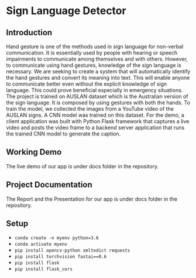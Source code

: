 # Sign Language Detector

## Introduction

Hand gesture is one of the methods used in sign language for non-verbal communication. It is essentially used by people with hearing or speech impairments to communicate among themselves and with others. However, to communicate using hand gestures, knowledge of the sign language is necessary. We are seeking to create a system that will automatically identify the hand gestures and convert its meaning into text. This will enable anyone to communicate better even without the explicit knowledge of sign language. This could prove beneficial especially in emergency situations. The project is trained on AUSLAN dataset which is the Australian version of the sign language. It is composed by using gestures with both the hands. To train the model, we collected the images from a YouTube video of the AUSLAN signs. A CNN model was trained on this dataset. For the demo, a client application was built with Python Flask framework that captures a live video and posts the video frame to a backend server application that runs the trained CNN model to generate the caption.

## Working Demo

The live demo of our app is under docs folder in the repository.

## Project Documentation

The Report and the Presentation for our app is under docs folder in the repository.

## Setup

-   `conda create -n myenv python=3.6`
-   `conda activate myenv`
-   `pip install opencv-python xmltodict requests`
-   `pip install torchvision fastai==0.6`
-   `pip install flask`
-   `pip install flask_cors`
